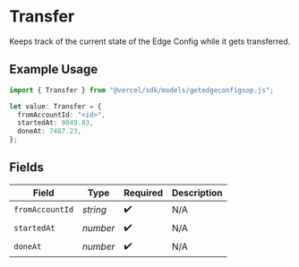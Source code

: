 # Transfer

Keeps track of the current state of the Edge Config while it gets transferred.

## Example Usage

```typescript
import { Transfer } from "@vercel/sdk/models/getedgeconfigsop.js";

let value: Transfer = {
  fromAccountId: "<id>",
  startedAt: 9049.83,
  doneAt: 7487.23,
};
```

## Fields

| Field              | Type               | Required           | Description        |
| ------------------ | ------------------ | ------------------ | ------------------ |
| `fromAccountId`    | *string*           | :heavy_check_mark: | N/A                |
| `startedAt`        | *number*           | :heavy_check_mark: | N/A                |
| `doneAt`           | *number*           | :heavy_check_mark: | N/A                |